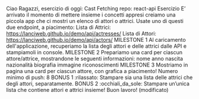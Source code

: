 Ciao Ragazzi,
esercizio di oggi: Cast Fetching
repo: react-api
Esercizio
E’ arrivato il momento di mettere insieme i concetti appresi creiamo una piccola app che ci mostri un elenco di attori o attrici.
Usate uno di questi due endpoint, a piacimento:
Lista di Attrici: https://lanciweb.github.io/demo/api/actresses/
Lista di Attori: https://lanciweb.github.io/demo/api/actors/
MILESTONE 1
Al caricamento dell'applicazione, recuperiamo la lista degli attori e delle attrici dalle API e stampiamoli in console.
MILESTONE 2
Prepariamo una card per ciascun attore/attrice, mostrandone le seguenti informazioni:
nome
anno nascita
nazionalità
biografia
immagine
riconoscimenti
MILESTONE 3
Mostriamo in pagina una card per ciascun attore, con grafica a piacimento!
Numero minimo di push: 8
BONUS 1 :rilassato:
Stampare sia una lista delle attrici che degli attori, separatamente.
BONUS 2 :occhiali_da_sole:
Stampare un’unica lista che contiene attori e attrici insieme!
Buon lavoro! (modificato) 
